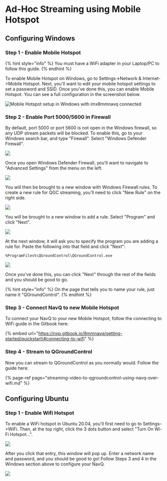 # Ad-Hoc Streaming using Mobile Hotspot

## Configuring Windows

### Step 1 - Enable Mobile Hotspot

{% hint style="info" %}
You must have a WiFi adapter in your Laptop/PC to follow this guide.
{% endhint %}

To enable Mobile Hotspot on Windows, go to Settings-&gt;Network & Internet-&gt;Mobile Hotspot. Next, you'll want to edit your mobile hotspot settings to set a password and SSID. Once you've done this, you can enable Mobile Hotspot. You can see a full configuration in the screenshot below.

![Mobile Hotspot setup in Windows with imx8mmnavq connected](../../../.gitbook/assets/image%20%2855%29.png)

### Step 2 - Enable Port 5000/5600 in Firewall

By default, port 5000 or port 5600 is not open in the Windows firewall, so any UDP stream packets will be blocked. To enable this, go to your Windows search bar, and type "Firewall". Select "Windows Defender Firewall".

![](../../../.gitbook/assets/image%20%2850%29.png)

Once you open Windows Defender Firewall, you'll want to navigate to "Advanced Settings" from the menu on the left.

![](../../../.gitbook/assets/image%20%2854%29.png)

You will then be brought to a new window with Windows Firewall rules. To create a new rule for QGC streaming, you'll need to click "New Rule" on the right side.

![](../../../.gitbook/assets/image%20%2848%29.png)

You will be brought to a new window to add a rule. Select "Program" and click "Next".

![](../../../.gitbook/assets/image%20%2853%29.png)

At the next window, it will ask you to specify the program you are adding a rule for. Paste the following into that field and click "Next":

```text
%ProgramFiles%\QGroundControl\QGroundControl.exe
```

![](../../../.gitbook/assets/image%20%2852%29.png)

Once you've done this, you can click "Next" through the rest of the fields and you should be good to go.

{% hint style="info" %}
On the page that tells you to name your rule, just name it "QGroundControl".
{% endhint %}

### Step 3 - Connect NavQ to new Mobile Hotspot

To connect your NavQ to your new Mobile Hotspot, follow the connecting to WiFi guide in the Gitbook here:

{% embed url="https://nxp.gitbook.io/8mmnavq/getting-started/quickstart\#connecting-to-wifi" %}

### Step 4 - Stream to QGroundControl

Now you can stream to QGroundControl as you normally would. Follow the guide here:

{% page-ref page="streaming-video-to-qgroundcontrol-using-navq-over-wifi.md" %}

## Configuring Ubuntu

### Step 1 - Enable Wifi Hotspot

To enable a WiFi hotspot in Ubuntu 20.04, you'll first need to go to Settings-&gt;WiFi. Then, at the top right, click the 3 dots button and select "Turn On Wi-Fi Hotspot...".

![](../../../.gitbook/assets/inkedturnon_li.jpg)

After you click that entry, this window will pop up. Enter a network name and password, and you should be good to go! Follow Steps 3 and 4 in the Windows section above to configure your NavQ.

![](../../../.gitbook/assets/inkedwifihotspot_li.jpg)

